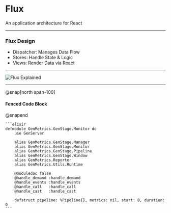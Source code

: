 # Flux 

An application architecture for React

---

### Flux Design

- Dispatcher: Manages Data Flow
- Stores: Handle State & Logic
- Views: Render Data via React

---

![Flux Explained](https://facebook.github.io/flux/img/flux-simple-f8-diagram-explained-1300w.png)

---

@snap[north span-100]
#### Fenced Code Block
@snapend

    ```elixir
    defmodule GenMetrics.GenStage.Monitor do
        use GenServer

        alias GenMetrics.GenStage.Manager
        alias GenMetrics.GenStage.Monitor
        alias GenMetrics.GenStage.Pipeline
        alias GenMetrics.GenStage.Window
        alias GenMetrics.Reporter
        alias GenMetrics.Utils.Runtime

        @moduledoc false
        @handle_demand :handle_demand
        @handle_events :handle_events
        @handle_call   :handle_call
        @handle_cast   :handle_cast

        defstruct pipeline: %Pipeline{}, metrics: nil, start: 0, duration: 0
    ```

